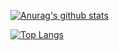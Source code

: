 

[![Anurag's github stats](https://github-readme-stats.vercel.app/api?username=NoHandsMate&show_icons=true&theme=radical)](https://github.com/anuraghazra/github-readme-stats)






[![Top Langs](https://github-readme-stats.vercel.app/api/top-langs?username=anuraghazra/?username=NoHandsMate&theme=radical&show_icons=true)](https://github.com/anuraghazra/github-readme-stats)
